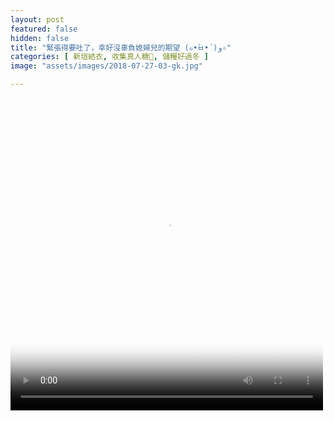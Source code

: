 ```yaml
---
layout: post
featured: false
hidden: false
title: "緊張得要吐了，幸好沒辜負媳婦兒的期望 (๑•̀ㅂ•́)و✧"
categories: [ 新垣結衣, 收集真人糖🍬, 儲糧好過冬 ]
image: "assets/images/2018-07-27-03-gk.jpg"

---
```

<video controls="controls" src="{{ site.baseurl }}/assets/images/2018-07-27-03-gk.mp4" poster="{{ site.baseurl }}/assets/images/2018-07-27-03-gk.jpg" loop="loop" width="500" height="500"></video>

